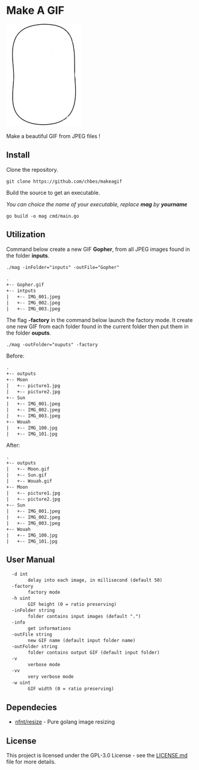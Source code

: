 # Make A GIF

![Gopher GIF](gopher.gif)

Make a beautiful GIF from JPEG files !

## Install

Clone the repository.

```
git clone https://github.com/chbes/makeagif
```

Build the source to get an executable.

*You can choice the name of your executable, replace **mag** by **yourname***

```
go build -o mag cmd/main.go
```

## Utilization

Command below create a new GIF **Gopher**, from all JPEG images found in the folder **inputs**.

```
./mag -inFolder="inputs" -outFile="Gopher"
```

```
.
+-- Gopher.gif
+-- intputs
|   +-- IMG_001.jpeg
|   +-- IMG_002.jpeg
|   +-- IMG_003.jpeg
```

The flag **-factory** in the command below launch the factory mode. It create one new GIF from each folder found in the current folder then put them in the folder **ouputs**.

```
./mag -outFolder="ouputs" -factory
```

Before:
```
.
+-- outputs
+-- Moon
|   +-- picture1.jpg
|   +-- picture2.jpg
+-- Sun
|   +-- IMG_001.jpeg
|   +-- IMG_002.jpeg
|   +-- IMG_003.jpeg
+-- Wouah
|   +-- IMG_100.jpg
|   +-- IMG_101.jpg
```

After:
```
.
+-- outputs
|   +-- Moon.gif
|   +-- Sun.gif
|   +-- Wouah.gif
+-- Moon
|   +-- picture1.jpg
|   +-- picture2.jpg
+-- Sun
|   +-- IMG_001.jpeg
|   +-- IMG_002.jpeg
|   +-- IMG_003.jpeg
+-- Wouah
|   +-- IMG_100.jpg
|   +-- IMG_101.jpg
```

## User Manual

```
  -d int
        delay into each image, in millisecond (default 50)
  -factory
        factory mode
  -h uint
        GIF height (0 = ratio preserving)
  -inFolder string
        folder contains input images (default ".")
  -info
        get informations
  -outFile string
        new GIF name (default input folder name)
  -outFolder string
        folder contains output GIF (default input folder)
  -v
        verbose mode
  -vv
        very verbose mode
  -w uint
        GIF width (0 = ratio preserving)
```

## Dependecies

* [nfnt/resize](https://github.com/nfnt/resize/) - Pure golang image resizing

## License

This project is licensed under the GPL-3.0 License - see the [LICENSE.md](LICENSE.md) file for more details.
